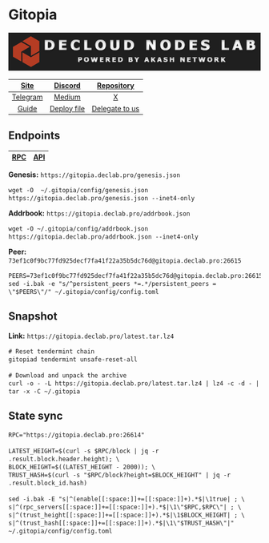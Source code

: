 # Gitopia

![](/assets/banner.png)

|[Site](https://gitopia.com/)|[Discord](https://discord.gg/QGBCkdSZ)|[Repository](https://gitopia.com/home)|
|:--:|:--:|:--:|
|[Telegram](https://t.me/Gitopia)|[Medium](https://gitopia.com/gitopia/gitopia-docs)|[X](https://twitter.com/gitopiaDAO)|
|[Guide](https://services.declab.pro/guides)|[Deploy file](https://gitopia.com/DecloudNodesLab/cosmos-universe/tree/master/projects/Gitopia/gitopia_mainnet_deploy.yml)|[Delegate to us](https://restake.app/gitopia/gitopiavaloper1nuphu4p06dlgx2se0w58z5c7yv00r5gl37qcrm)|


## Endpoints

|[**RPC**](https://gitopia.declab.pro:26614)|[**API**](https://gitopia.declab.pro/api)|
|:--:|:--:|

**Genesis:** ```https://gitopia.declab.pro/genesis.json```

```
wget -O  ~/.gitopia/config/genesis.json https://gitopia.declab.pro/genesis.json --inet4-only
```

**Addrbook:** ```https://gitopia.declab.pro/addrbook.json```

```
wget -O ~/.gitopia/config/addrbook.json https://gitopia.declab.pro/addrbook.json --inet4-only
```

**Peer:** ```73ef1c0f9bc77fd925decf7fa41f22a35b5dc76d@gitopia.declab.pro:26615```

```
PEERS=73ef1c0f9bc77fd925decf7fa41f22a35b5dc76d@gitopia.declab.pro:26615,4ffa0ea96f12080e74c53ca9f8aaf4390bab4bb1@138.201.204.5:48656,5dd42aa52e4f0e7bb89404ad6b919f0b9870f917@37.252.184.245:26656,901c393d17c1e6094cbbc83c34f167a67bb5fab1@65.108.70.119:36656,967f46c329db6cff79903a101c655f85f8a18536@212.23.222.220:26256,0ba4bc31b06a7e22f3574e853ef9f51835e920ce@144.76.174.27:26656
sed -i.bak -e "s/^persistent_peers *=.*/persistent_peers = \"$PEERS\"/" ~/.gitopia/config/config.toml
```

## Snapshot 

**Link:** ```https://gitopia.declab.pro/latest.tar.lz4```

```
# Reset tendermint chain
gitopiad tendermint unsafe-reset-all

# Download and unpack the archive
curl -o - -L https://gitopia.declab.pro/latest.tar.lz4 | lz4 -c -d - | tar -x -C ~/.gitopia
```

## State sync

```
RPC="https://gitopia.declab.pro:26614"

LATEST_HEIGHT=$(curl -s $RPC/block | jq -r .result.block.header.height); \
BLOCK_HEIGHT=$((LATEST_HEIGHT - 2000)); \
TRUST_HASH=$(curl -s "$RPC/block?height=$BLOCK_HEIGHT" | jq -r .result.block_id.hash)

sed -i.bak -E "s|^(enable[[:space:]]+=[[:space:]]+).*$|\1true| ; \
s|^(rpc_servers[[:space:]]+=[[:space:]]+).*$|\1\"$RPC,$RPC\"| ; \
s|^(trust_height[[:space:]]+=[[:space:]]+).*$|\1$BLOCK_HEIGHT| ; \
s|^(trust_hash[[:space:]]+=[[:space:]]+).*$|\1\"$TRUST_HASH\"|" ~/.gitopia/config/config.toml
```
